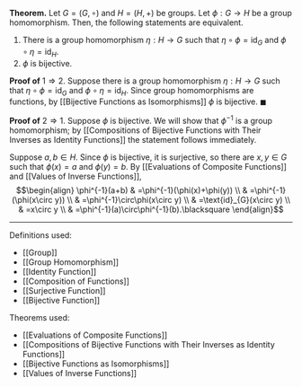 **Theorem.** Let $G=(G,\circ)$ and $H=(H,+)$ be groups. Let $\phi:G\to H$ be a group homomorphism. Then, the following statements are equivalent.
1. There is a group homomorphism $\eta:H\to G$ such that $\eta\circ\phi=\text{id}_{G}$ and $\phi\circ\eta=\text{id}_{H}$.
2. $\phi$ is bijective.

**Proof of** $1\Rightarrow 2$. Suppose there is a group homomorphism $\eta:H\to G$ such that $\eta\circ\phi=\text{id}_{G}$ and $\phi\circ\eta=\text{id}_{H}$. Since group homomorphisms are functions, by [[Bijective Functions as Isomorphisms]] $\phi$ is bijective. $\blacksquare$

**Proof of** $2\Rightarrow 1$. Suppose $\phi$ is bijective. We will show that $\phi^{-1}$ is a group homomorphism; by [[Compositions of Bijective Functions with Their Inverses as Identity Functions]] the statement follows immediately.

Suppose $a,b\in H$. Since $\phi$ is bijective, it is surjective, so there are $x,y\in G$ such that $\phi(x)=a$ and $\phi(y)=b$. By [[Evaluations of Composite Functions]] and [[Values of Inverse Functions]],
$$\begin{align}
\phi^{-1}(a+b) & =\phi^{-1}(\phi(x)+\phi(y)) \\
 & =\phi^{-1}(\phi(x\circ y)) \\
 & =\phi^{-1}\circ\phi(x\circ y) \\
 & =\text{id}_{G}(x\circ y) \\
 & =x\circ y \\
 & =\phi^{-1}(a)\circ\phi^{-1}(b).\blacksquare
\end{align}$$
***
Definitions used:
- [[Group]]
- [[Group Homomorphism]]
- [[Identity Function]]
- [[Composition of Functions]]
- [[Surjective Function]]
- [[Bijective Function]]

Theorems used:
- [[Evaluations of Composite Functions]]
- [[Compositions of Bijective Functions with Their Inverses as Identity Functions]]
- [[Bijective Functions as Isomorphisms]]
- [[Values of Inverse Functions]]